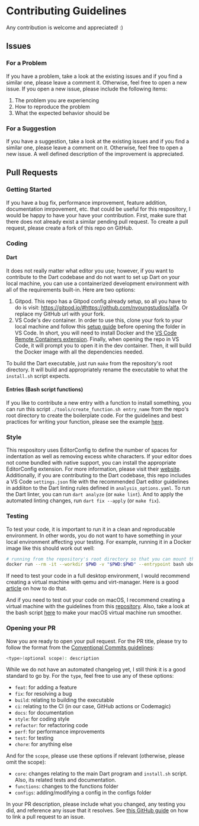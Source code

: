# Contributing Guidelines

Any contribution is welcome and appreciated! :)

## Issues

### For a Problem

If you have a problem, take a look at the existing issues and if you find a similar one, please leave a comment it. Otherwise, feel free to open a new issue. If you open a new issue, please include the following items:

1. The problem you are experiencing
2. How to reproduce the problem
3. What the expected behavior should be

### For a Suggestion

If you have a suggestion, take a look at the existing issues and if you find a similar one, please leave a comment on it. Otherwise, feel free to open a new issue. A well defined description of the improvement is appreciated.

## Pull Requests

### Getting Started

If you have a bug fix, performance improvement, feature addition, documentation imrpovement, etc. that could be useful for this respository, I would be happy to have your have your contribution. First, make sure that there does not already exist a similar pending pull request. To create a pull request, please create a fork of this repo on GitHub.

### Coding

#### Dart

It does not really matter what editor you use; however, if you want to contribute to the Dart codebase and do not want to set up Dart on your local machine, you can use a containerized development environment with all of the requirements built-in. Here are two options:

1. Gitpod. This repo has a Gitpod config already setup, so all you have to do is visit: https://gitpod.io/#https://github.com/nyoungstudios/alfa. Or replace my GitHub url with your fork.
2. VS Code's dev container. In order to use this, clone your fork to your local machine and follow this [setup guide](https://code.visualstudio.com/docs/remote/containers) before opening the folder in VS Code. In short, you will need to install Docker and the [VS Code Remote Containers extension](https://aka.ms/vscode-remote/download/containers). Finally, when opening the repo in VS Code, it will prompt you to open it in the dev container. Then, it will build the Docker image with all the dependencies needed.

To build the Dart executable, just run `make` from the repository's root directory. It will build and appropriately rename the executable to what the `install.sh` script expects.

#### Entries (Bash script functions)

If you like to contribute a new entry with a function to install something, you can run this script `./tools/create_function.sh entry_name` from the repo's root directory to create the boilerplate code. For the guidelines and best practices for writing your function, please see the example [here](functions/_example/).

### Style

This respository uses EditorConfig to define the number of spaces for indentation as well as removing excess white characters. If your editor does not come bundled with native support, you can install the appropriate EditorConfig extension. For more information, please visit their [website](https://editorconfig.org). Additionally, if you are contributing to the Dart codebase, this repo includes a VS Code `settings.json` file with the recommended Dart editor guidelines in addiiton to the Dart linting rules defined in `analysis_options.yaml`. To run the Dart linter, you can run `dart analyze` (or `make lint`). And to apply the automated linting changes, run `dart fix --apply` (or `make fix`).

### Testing

To test your code, it is important to run it in a clean and reproducable environment. In other words, you do not want to have something in your local environment affecting your testing. For example, running it in a Docker image like this should work out well:

```bash
# running from the repository's root directory so that you can mount the codebase
docker run --rm -it --workdir $PWD -v "$PWD:$PWD" --entrypoint bash ubuntu:20.04
```

If need to test your code in a full desktop environment, I would recommend creating a virtual machine with qemu and virt-manager. Here is a good [article](https://www.how2shout.com/linux/how-to-install-qemu-kvm-and-virt-manager-gui-on-ubuntu-20-04-lts) on how to do that.

And if you need to test out your code on macOS, I recommend creating a virtual machine with the guidelines from this [repository](https://github.com/sickcodes/Docker-OSX). Also, take a look at the bash script [here](tools/optimize.sh) to make your macOS virtual machine run smoother.

### Opening your PR

Now you are ready to open your pull request. For the PR title, please try to follow the format from the [Conventional Commits guidelines](https://www.conventionalcommits.org/en/v1.0.0):

```bash
<type>(optional scope): description
```

While we do not have an automated changelog yet, I still think it is a good standard to go by. For the `type`, feel free to use any of these options:

- `feat`: for adding a feature
- `fix`: for resolving a bug
- `build`: relating to building the executable
- `ci`: relating to the CI (in our case, GitHub actions or Codemagic)
- `docs`: for documentation
- `style`: for coding style
- `refactor`: for refactoring code
- `perf`: for performance improvements
- `test`: for testing
- `chore`: for anything else

And for the `scope`, please use these options if relevant (otherwise, please omit the scope):

- `core`: changes relating to the main Dart program and `install.sh` script. Also, its related tests and documentation.
- `functions`: changes to the functions folder
- `configs`: adding/modifying a config in the configs folder

In your PR description, please include what you changed, any testing you did, and reference any issue that it resolves. See [this GitHub guide](https://docs.github.com/en/issues/tracking-your-work-with-issues/linking-a-pull-request-to-an-issue) on how to link a pull request to an issue.
